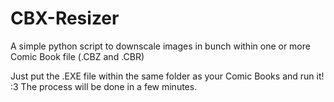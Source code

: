 # CBX-Resizer
A simple python script to downscale images in bunch within one or more Comic Book file (.CBZ and .CBR)

Just put the .EXE file within the same folder as your Comic Books and run it! :3
The process will be done in a few minutes.
